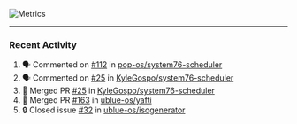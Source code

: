 ![Metrics](https://metrics.lecoq.io/KyleGospo?template=classic&base=header%2C%20activity%2C%20community%2C%20repositories%2C%20metadata&base.indepth=false&base.hireable=false&base.skip=false&config.timezone=America%2FLos_Angeles)

---
### Recent Activity
<!--START_SECTION:activity-->
1. 🗣 Commented on [#112](https://github.com/pop-os/system76-scheduler/issues/112#issuecomment-1968379542) in [pop-os/system76-scheduler](https://github.com/pop-os/system76-scheduler)
2. 🗣 Commented on [#25](https://github.com/KyleGospo/system76-scheduler/pull/25#issuecomment-1968375847) in [KyleGospo/system76-scheduler](https://github.com/KyleGospo/system76-scheduler)
3. 🎉 Merged PR [#25](https://github.com/KyleGospo/system76-scheduler/pull/25) in [KyleGospo/system76-scheduler](https://github.com/KyleGospo/system76-scheduler)
4. 🎉 Merged PR [#163](https://github.com/ublue-os/yafti/pull/163) in [ublue-os/yafti](https://github.com/ublue-os/yafti)
5. 🔒 Closed issue [#32](https://github.com/ublue-os/isogenerator/issues/32) in [ublue-os/isogenerator](https://github.com/ublue-os/isogenerator)
<!--END_SECTION:activity-->

